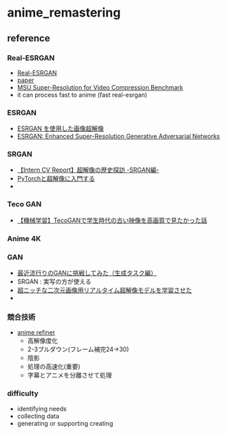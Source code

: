 # anime_remastering
## reference
### Real-ESRGAN 
- [Real-ESRGAN](https://github.com/xinntao/Real-ESRGAN)
- [paper](https://arxiv.org/pdf/2107.10833.pdf)
- [MSU Super-Resolution for Video Compression Benchmark](https://videoprocessing.ai/benchmarks/super-resolution-for-video-compression.html)
- it can process fast to anime (fast real-esrgan)
### ESRGAN
- [ESRGAN を使用した画像超解像](https://tensorflow.google.cn/hub/tutorials/image_enhancing?hl=ja)
- [ESRGAN: Enhanced Super-Resolution Generative Adversarial Networks](https://arxiv.org/pdf/1809.00219.pdf)
### SRGAN
- [【Intern CV Report】超解像の歴史探訪 -SRGAN編-](https://buildersbox.corp-sansan.com/entry/2019/04/29/110000)
- [PyTorchと超解像に入門する](https://buildersbox.corp-sansan.com/entry/2019/02/21/110000)
- 
### Teco GAN
- [【機械学習】TecoGANで学生時代の古い映像を高画質で見たかった話](https://note.com/thedesignium/n/n79b4043d875d)

### Anime 4K


### GAN
- [最近流行りのGANに挑戦してみた（生成タスク編）](https://www.nico-soda.jp/blog/post/20210712_000105.html)
- SRGAN : 実写の方が使える
- [超ニッチな二次元画像用リアルタイム超解像モデルを学習させた](https://zenn.dev/xiongjie/articles/ebd4d4f588a5ca)
- 
### 競合技術
- [anime refiner](https://ja.animerefiner.com/)
  - 高解像度化
  - 2-3プルダウン(フレーム補完24→30)
  - 陰影
  - 処理の高速化(重要)
  - 字幕とアニメを分離させて処理

### difficulty
- identifying needs 
- collecting data
- generating or supporting creating
